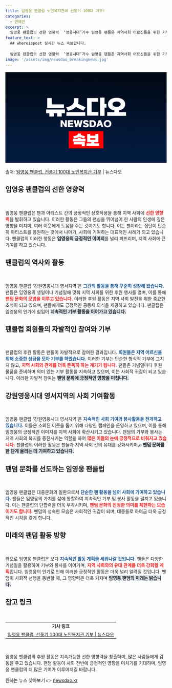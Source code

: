 ```yaml
---
title: 임영웅 팬클럽 노인복지관에 선풍기 100대 기부!
categories:
  - 연예인
excerpt: >
  임영웅 팬클럽의 선한 영향력  ‘영웅시대’가수 임영웅 팬들은 지역사회 어르신들을 위한 기부로 선한 영향력을 …
feature_text: >
  ## whereispost 실시간 뉴스 속보입니다.

  임영웅 팬클럽의 선한 영향력  ‘영웅시대’가수 임영웅 팬들은 지역사회 어르신들을 위한 기부로 선한 영향력을 …
image: '/assets/img/newsdao_breakingnews.jpg'
---
```


![뉴스다오 속보](/assets/img/newsdao_breakingnews.jpg)

<p>출처: <a href="https://newsdao.kr/5084" rel="dofollow">임영웅 팬클럽, 선풍기 100대 노인복지관 기부</a> | 뉴스다오</p>

<h2 data-ke-size="size26">임영웅 팬클럽의 선한 영향력</h2>

<p data-ke-size="size16">&nbsp;</p>

임영웅 팬클럽은 팬과 아티스트 간의 긍정적인 상호작용을 통해 지역 사회에 <b><span style="color: #ee2323;">선한 영향력</span></b>을 발휘하고 있습니다. 이러한 활동은 그들의 팬심을 뛰어넘어 한 사람의 인생에 깊은 영향을 미치며, 여러 이웃에게 도움을 주는 것이기도 합니다. 이는 팬이라는 집단이 단순히 아티스트를 응원하는 것에서 나아가, 사회에 기여하는 대표적인 사례가 되고 있습니다. 팬클럽의 이러한 행동은 <b><span style="background-color: #21538527;">임영웅의 긍정적인 이미지</span></b>를 널리 퍼뜨리며, 지역 사회에 큰 기여를 하고 있습니다. 

<h2 data-ke-size="size26">팬클럽의 역사와 활동</h2>

<p data-ke-size="size16">&nbsp;</p>

임영웅 팬클럽 '강원영웅시대 영서지역'은 <b><span style="color: #1a5490;">그간의 활동을 통해 꾸준히 성장해 왔습니다.</span></b> 팬들은 임영웅의 생일이나 기념일에 맞춰 지역 사회를 위한 후원 행사를 열며, 이를 통해 <b><span style="color: #ee2323;">팬덤 문화의 모범을 이루고 있습니다.</span></b> 이러한 후원 활동은 지역 사회 발전을 위한 중요한 초석이 되고 있으며, 팬들에게도 긍정적인 공동체 의식을 제공하고 있습니다. 팬클럽은 임영웅의 인기에 힘입어 <b><span style="background-color: #21538527;">지속적인 기부 활동을 이어가고 있습니다.</span></b>

<h2 data-ke-size="size26">팬클럽 회원들의 자발적인 참여와 기부</h2>

<p data-ke-size="size16">&nbsp;</p>

팬클럽의 후원 활동은 팬들이 자발적으로 참여한 결과입니다. <b><span style="color: #1a5490;">회원들은 지역 어르신을 위해 소중한 성금을 모아 기부를 하였습니다.</span></b> 이러한 기부는 단순한 형식적 기부에 그치지 않고, <b><span style="color: #ee2323;">지역 사회와 관계를 더욱 돈독히 하는 계기가 됩니다.</span></b> 팬들은 기념일마다 후원 물품을 준비하며 의미 있는 기부 활동을 지속하고 있으며, 이는 사회적 귀감이 되고 있습니다. 이러한 자발적 참여는 <b><span style="background-color: #21538527;">팬덤 문화에 긍정적인 영향을 미칩니다.</span></b>

<h2 data-ke-size="size26">강원영웅시대 영서지역의 사회 기여활동</h2>

<p data-ke-size="size16">&nbsp;</p>

임영웅 팬클럽 '강원영웅시대 영서지역'은 <b><span style="color: #1a5490;">지속적인 사회 기여와 봉사활동을 전개하고 있습니다.</span></b> 이들은 소외된 이웃을 돕기 위해 다양한 캠페인을 운영하고 있으며, 이를 통해 임영웅의 긍정적인 이미지를 지역 사회에 확산시키고 있습니다. 팬덤의 기부와 봉사는 지역 사회의 복지를 증진시키는 역할을 하여 <b><span style="color: #ee2323;">많은 이들의 눈에 긍정적으로 비춰지고 있습니다.</span></b> 팬클럽의 이러한 활동은 팬들과 지역 사회 간의 유대를 강화시키며,a <b><span style="background-color: #21538527;">팬덤 문화를 한 단계 올리는 데 기여하고 있습니다.</span></b>

<h2 data-ke-size="size26">팬덤 문화를 선도하는 임영웅 팬클럽</h2>

<p data-ke-size="size16">&nbsp;</p>

임영웅 팬클럽은 대중문화의 일환으로서 <b><span style="color: #1a5490;">단순한 팬 활동을 넘어 사회에 기여하고 있습니다.</span></b> 팬들은 임영웅의 가치를 삶에 통합하여 지속적인 기부 및 봉사 활동을 펼치고 있습니다. 이는 팬클럽의 단합력을 더욱 부각시키며, <b><span style="color: #ee2323;">팬덤 문화의 진정한 의미를 체현하는 모습이기도 합니다.</span></b> 팬덤의 성숙한 모습은 사회적인 귀감이 되며, 대중들로 하여금 더욱 긍정적인 시각을 갖게 합니다. 

<h2 data-ke-size="size26">미래의 팬덤 활동 방향</h2>

<p data-ke-size="size16">&nbsp;</p>

앞으로 임영웅 팬클럽은 보다 <b><span style="color: #1a5490;">지속적인 활동 계획을 세워나갈 것입니다.</span></b> 팬들은 다양한 기념일을 활용하여 기부와 봉사를 이어가며, <b><span style="color: #ee2323;">지역 사회와의 유대 관계를 더욱 강화할 계획</span></b>입니다. 임영웅의 인기로 인해 이러한 긍정적인 활동은 더욱 널리 알려질 것입니다. 팬덤이 사회적 선행을 동반할 때, 그 영향력은 더욱 커지며 <b><span style="background-color: #21538527;">임영웅 팬덤의 미래는 밝습니다.</span></b>

<h2 data-ke-size="size26">참고 링크</h2>

<p data-ke-size="size16">&nbsp;</p>

<table style="width: 100%; border-collapse: collapse;">
<tbody>
<tr>
<td style="text-align: center; height: 17px;"><b>기사 링크</b></td>
</tr>
<tr>
<td style="text-align: center; height: 17px;"><a href="https://newsdao.kr/5084" target="_blank">임영웅 팬클럽, 선풍기 100대 노인복지관 기부 | 뉴스다오</a></td>
</tr>
</tbody>
</table>

<p data-ke-size="size16">&nbsp;</p>

임영웅 팬클럽의 후원 활동은 지속가능한 선한 영향력을 창출하며, 많은 사람들에게 감동을 주고 있습니다. 팬덤 활동이 사회 전반에 긍정적인 영향을 미치기를 기대하며, 임영웅 팬클럽의 더 많은 기여가 이루어지길 바랍니다. 

원하는 뉴스 찾아보기 👉 <a href="https://newsdao.kr" rel="dofollow">newsdao.kr</a>


